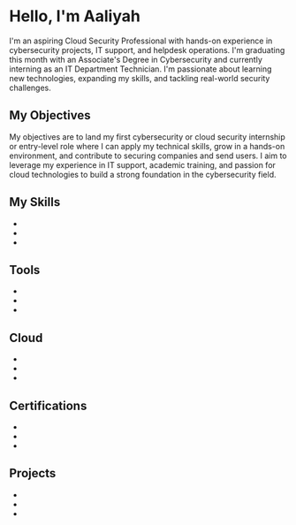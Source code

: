 # Hello, I'm Aaliyah

I'm an aspiring Cloud Security Professional with hands-on experience in cybersecurity projects, IT support, and helpdesk operations. I'm graduating this month with an Associate's Degree in Cybersecurity and currently interning as an IT Department Technician. I'm passionate about learning new technologies, expanding my skills, and tackling real-world security challenges.


## My Objectives

My objectives are to land my first cybersecurity or cloud security internship or entry-level role where I can apply my technical skills, grow in a hands-on environment, and contribute to securing companies and send users. I aim to leverage my experience in IT support, academic training, and passion for cloud technologies to build a strong foundation in the cybersecurity field.

## My Skills
-
-
-
## Tools
-
-
-
## Cloud
-
-
-
## Certifications
-
-
-
## Projects
-
-
-
